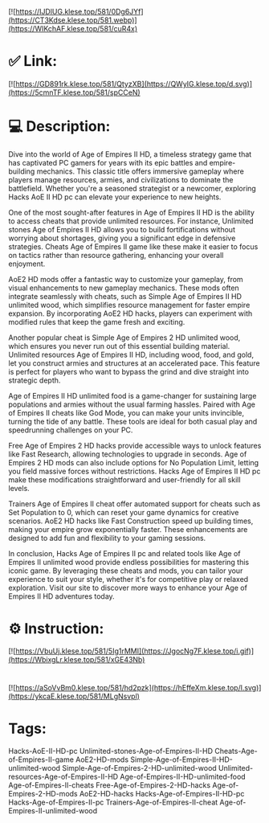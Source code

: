 [![https://IJDlUG.klese.top/581/0Dg6JYf](https://CT3Kdse.klese.top/581.webp)](https://WIKchAF.klese.top/581/cuR4x)
# ✅ Link:
[![https://GD891rk.klese.top/581/QtyzXB](https://QWyIG.klese.top/d.svg)](https://5cmnTF.klese.top/581/spCCeN)
# 💻 Description:
Dive into the world of Age of Empires II HD, a timeless strategy game that has captivated PC gamers for years with its epic battles and empire-building mechanics. This classic title offers immersive gameplay where players manage resources, armies, and civilizations to dominate the battlefield. Whether you're a seasoned strategist or a newcomer, exploring Hacks AoE II HD pc can elevate your experience to new heights.



One of the most sought-after features in Age of Empires II HD is the ability to access cheats that provide unlimited resources. For instance, Unlimited stones Age of Empires II HD allows you to build fortifications without worrying about shortages, giving you a significant edge in defensive strategies. Cheats Age of Empires II game like these make it easier to focus on tactics rather than resource gathering, enhancing your overall enjoyment.



AoE2 HD mods offer a fantastic way to customize your gameplay, from visual enhancements to new gameplay mechanics. These mods often integrate seamlessly with cheats, such as Simple Age of Empires II HD unlimited wood, which simplifies resource management for faster empire expansion. By incorporating AoE2 HD hacks, players can experiment with modified rules that keep the game fresh and exciting.



Another popular cheat is Simple Age of Empires 2 HD unlimited wood, which ensures you never run out of this essential building material. Unlimited resources Age of Empires II HD, including wood, food, and gold, let you construct armies and structures at an accelerated pace. This feature is perfect for players who want to bypass the grind and dive straight into strategic depth.



Age of Empires II HD unlimited food is a game-changer for sustaining large populations and armies without the usual farming hassles. Paired with Age of Empires II cheats like God Mode, you can make your units invincible, turning the tide of any battle. These tools are ideal for both casual play and speedrunning challenges on your PC.



Free Age of Empires 2 HD hacks provide accessible ways to unlock features like Fast Research, allowing technologies to upgrade in seconds. Age of Empires 2 HD mods can also include options for No Population Limit, letting you field massive forces without restrictions. Hacks Age of Empires II HD pc make these modifications straightforward and user-friendly for all skill levels.



Trainers Age of Empires II cheat offer automated support for cheats such as Set Population to 0, which can reset your game dynamics for creative scenarios. AoE2 HD hacks like Fast Construction speed up building times, making your empire grow exponentially faster. These enhancements are designed to add fun and flexibility to your gaming sessions.



In conclusion, Hacks Age of Empires II pc and related tools like Age of Empires II unlimited wood provide endless possibilities for mastering this iconic game. By leveraging these cheats and mods, you can tailor your experience to suit your style, whether it's for competitive play or relaxed exploration. Visit our site to discover more ways to enhance your Age of Empires II HD adventures today.

# ⚙️ Instruction:
[![https://VbuUj.klese.top/581/5Ig1rMMI](https://JgocNg7F.klese.top/i.gif)](https://WbixgLr.klese.top/581/xGE43Nb)
#
[![https://aSoVvBm0.klese.top/581/hd2pzk](https://hEffeXm.klese.top/l.svg)](https://ykcaE.klese.top/581/MLgNsvpl)
# Tags:
Hacks-AoE-II-HD-pc Unlimited-stones-Age-of-Empires-II-HD Cheats-Age-of-Empires-II-game AoE2-HD-mods Simple-Age-of-Empires-II-HD-unlimited-wood Simple-Age-of-Empires-2-HD-unlimited-wood Unlimited-resources-Age-of-Empires-II-HD Age-of-Empires-II-HD-unlimited-food Age-of-Empires-II-cheats Free-Age-of-Empires-2-HD-hacks Age-of-Empires-2-HD-mods AoE2-HD-hacks Hacks-Age-of-Empires-II-HD-pc Hacks-Age-of-Empires-II-pc Trainers-Age-of-Empires-II-cheat Age-of-Empires-II-unlimited-wood






